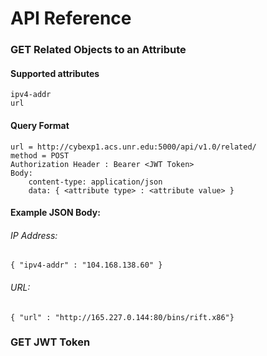 # API Reference

### 

### GET Related Objects to an Attribute
#### Supported attributes
```
ipv4-addr
url
```
#### Query Format
```
url = http://cybexp1.acs.unr.edu:5000/api/v1.0/related/
method = POST
Authorization Header : Bearer <JWT Token>
Body:
    content-type: application/json
    data: { <attribute type> : <attribute value> }
```
#### Example JSON Body:
###### IP Address:
```{ "ipv4-addr" : "104.168.138.60" }```
###### URL:
```{ "url" : "http://165.227.0.144:80/bins/rift.x86"}```





### GET JWT Token
